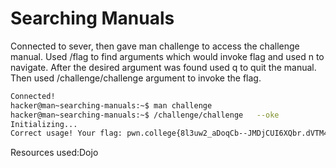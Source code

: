 # Searching Manuals
Connected to sever, then gave man challenge to access the challenge manual. Used /flag to find arguments which would invoke flag and used n to navigate. After the desired argument was found used q to quit the manual.
Then used /challenge/challenge argument to invoke the flag.
```bash
Connected!
hacker@man~searching-manuals:~$ man challenge
hacker@man~searching-manuals:~$ /challenge/challenge   --oke
Initializing...
Correct usage! Your flag: pwn.college{8l3uw2_aDoqCb--JMDjCUI6XQbr.dVTM4QDLykjN0czW}
```
Resources used:Dojo
